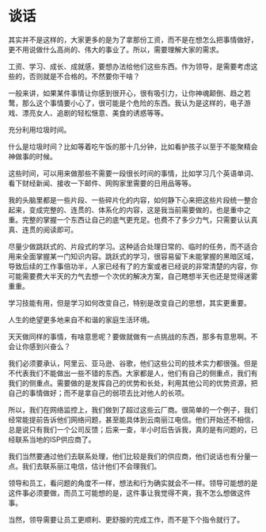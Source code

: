# 谈话

其实并不是这样的，大家更多的是为了拿那份工资，而不是在想怎么把事情做好，更不用说做什么高尚的、伟大的事业了。所以，需要理解大家的需求。

工资、学习、成长、成就感，要想办法给他们这些东西。作为领导，是需要考虑这些的，否则就是不合格的。不然要你干啥？

一般来讲，如果某件事情让你感到很开心，很有吸引力，让你神魂颠倒、趋之若鹜，那么这个事情要小心了，很可能是个危险的东西。我认为是这样的，电子游戏、漂亮女人、追剧的轻松惬意、美食的诱惑等等。

充分利用垃圾时间。

什么是垃圾时间？比如等着吃午饭的那十几分钟，比如看护孩子以至于不能聚精会神做事的时候。

这些时间，可以用来做那些不需要一段很长时间的事情，比如学习几个英语单词、看下财经新闻、接收一下邮件、网购家里需要的日用品等等。

我的头脑里都是一些片段、一些碎片化的内容，如何静下心来把这些片段统一整合起来，变成完整的、连贯的、体系化的内容，这是我当前需要做的，也是重中之重。完整的掌握一个东西让自己的底气更充足。也费不了多少力气，只需要认认真真、连贯的阅读即可。

尽量少做跳跃式的、片段式的学习。这种适合处理日常的、临时的任务，而不适合用来全面掌握某一门知识内容。跳跃式的学习，很容易留下未能掌握的黑暗区域，导致后续的工作事倍功半，人家已经有了的方案或者已经说的非常清楚的内容，你可能需要费大半天的力气去想一个次优的解决方案，自己瞎想半天也还是觉得迷雾重重。

学习技能有用，但是学习如何改变自己，特别是改变自己的思想，其实更重要。

人生的绝望更多地来自不和谐的家庭生活环境。

天天做同样的事情，有啥意思呢？要做就做有一点挑战的东西，那多有意思啊。不会让你感到兴奋么？

我们必须要承认，阿里云、亚马逊、谷歌，他们这些公司的技术实力都很强。但是不代表我们不能做出一些不错的东西。大家都是人，他们有自己的侧重点，我们有我们的侧重点。需要做的是发挥自己的优势和长处，利用其他公司的优势资源，把自己的事情做好；而不是拿自己的弱项去比对他人的长项。

所以，我们在网络监控上，我们做到了超过这些云厂商。很简单的一个例子，我们经常能提前告诉他们网络问题，甚至能具体到云南丽江电信。他们开始还不相信，总是说只有我们一个公司反馈；后来一查，半小时后告诉我，真的是有问题的，已经联系当地的ISP供应商了。

我们当然要通过他们去联系处理，他们比较是我们的供应商，他们说话也有分量一点。我们去联系丽江电信，估计他们不会理我们。

领导和员工，看问题的角度不一样，想法和行为确实就会不一样。领导可能想的是这件事必须要做，而员工可能想的是，这件事让我觉得不爽，我不怎么想做这件事。

当然，领导需要让员工更顺利、更舒服的完成工作，而不是下个指令就行了。

